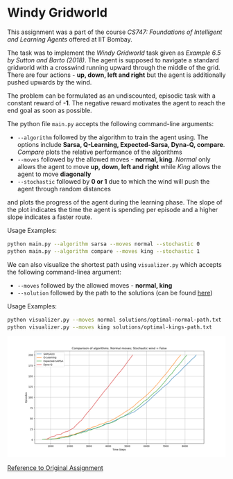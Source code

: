 # Windy Gridworld
This assignment was a part of the course _CS747: Foundations of Intelligent and Learning Agents_ offered at IIT Bombay.

The task was to implement the _Windy Gridworld_ task given as _Example 6.5 by Sutton and Barto (2018)_. The agent is supposed to navigate a standard gridworld with a crosswind running upward through the middle of the grid. There are four actions - __up, down, left and right__ but the agent is additionally pushed upwards by the wind.    

The problem can be formulated as an undiscounted, episodic task with a constant reward of __-1__. The negative reward motivates the agent to reach the end goal as soon as possible.

The python file `main.py` accepts the following command-line arguments:
* `--algorithm` followed by the algorithm to train the agent using. The options include **Sarsa, Q-Learning, Expected-Sarsa, Dyna-Q, compare**. _Compare_ plots the relative performance of the algorithms
* `--moves` followed by the allowed moves - **normal, king**. _Normal_ only allows the agent to move **up, down, left and right** while _King_ allows the agent to move **diagonally**
* `--stochastic` followed by **0 or 1** due to which the wind will push the agent through random distances

and plots the progress of the agent during the learning phase. The slope of the plot indicates the time the agent is spending per episode and a higher slope indicates a faster route.

Usage Examples:
```bash
python main.py --algorithm sarsa --moves normal --stochastic 0
python main.py --algorithm compare --moves king --stochastic 1
```

We can also visualize the shortest path using `visualizer.py` which accepts the following command-linea argument:
* `--moves` followed by the allowed moves - **normal, king**
* `--solution` followed by the path to the solutions (can be found [here](solutions/))

Usage Examples:
```bash
python visualizer.py --moves normal solutions/optimal-normal-path.txt
python visualizer.py --moves king solutions/optimal-kings-path.txt
```
![Comparison of Algorithms](plots/comparison.png)

[Reference to Original Assignment](https://www.cse.iitb.ac.in/~shivaram/teaching/old/cs747-a2020/pa-3/programming-assignment-3.html)
